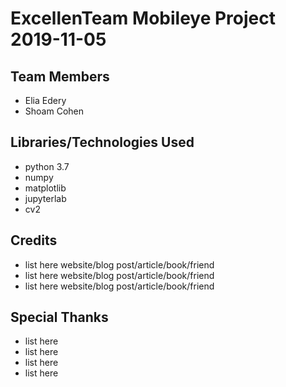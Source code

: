 # ExcellenTeam Mobileye Project 2019-11-05

## Team Members
* Elia Edery
* Shoam Cohen

## Libraries/Technologies Used
* python 3.7
* numpy
* matplotlib
* jupyterlab
* cv2


## Credits
* list here website/blog post/article/book/friend
* list here website/blog post/article/book/friend
* list here website/blog post/article/book/friend

## Special Thanks
* list here
* list here
* list here
* list here
